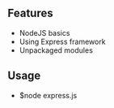 
## Features
- NodeJS basics
- Using Express framework
- Unpackaged modules

## Usage
- $node express.js


